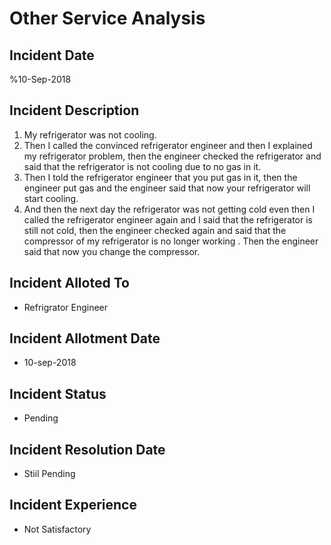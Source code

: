 # Other Service Analysis

## Incident Date
%10-Sep-2018

## Incident Description
1. My refrigerator was not cooling.
2. Then I called the convinced refrigerator engineer and then I explained my refrigerator problem, then the engineer checked the refrigerator and said that the refrigerator is not cooling due to no gas in it.
3. Then I told the refrigerator engineer that you put gas in it, then the engineer put gas and the engineer said that now your refrigerator will start cooling.
5. And then the next day the refrigerator was not getting cold even then I called the refrigerator engineer again and I said that the refrigerator is still not cold, then the engineer checked again and said that the compressor of my refrigerator is no longer working . Then the engineer said that now you change the compressor.

## Incident Alloted To
- Refrigrator Engineer

## Incident Allotment Date
- 10-sep-2018

## Incident Status
- Pending

## Incident Resolution Date
- Stiil Pending

## Incident Experience
- Not Satisfactory
